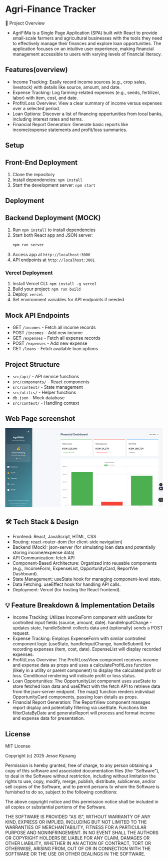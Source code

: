 # Agri-Finance Tracker
🚜 Project Overview
- AgriFiMa is a Single Page Application (SPA) built with React to provide small-scale farmers and agricultural businesses with the tools they need to effectively manage their finances and explore loan opportunities. The application focuses on an intuitive user experience, making financial management accessible to users with varying levels of financial literacy.

## Features(overview)
- Income Tracking: Easily record income sources (e.g., crop sales, livestock) with details like source, amount, and date.
- Expense Tracking: Log farming-related expenses (e.g., seeds, fertilizer, labor) with item, cost, and date.
- Profit/Loss Overview: View a clear summary of income versus expenses over a selected period.
- Loan Options: Discover a list of financing opportunities from local banks, including interest rates and terms.
- Financial Report Generation: Generate basic reports like income/expense statements and profit/loss summaries.

## Setup
## Front-End Deployment

1. Clone the repository
2. Install dependencies: `npm install`
3. Start the development server: `npm start`

## Deployment
## Backend Deployment (MOCK)

1. Run `npm install` to install dependencies
2. Start both React app and JSON server:
   ```bash
   npm run server
   ```
3. Access app at `http://localhost:3000`
4. API endpoints at `http://localhost:3001`

### Vercel Deployment
1. Install Vercel CLI: `npm install -g vercel`
2. Build your project: `npm run build`
3. Deploy: `vercel`
4. Set environment variables for API endpoints if needed

## Mock API Endpoints
- GET `/incomes` - Fetch all income records
- POST `/incomes` - Add new income
- GET `/expenses` - Fetch all expense records
- POST `/expenses` - Add new expense
- GET `/loans` - Fetch available loan options

## Project Structure
- `src/api/` - API service functions
- `src/components/` - React components
- `src/context/` - State management
- `src/utilis/` - Helper functions
- `db.json` - Mock database
- `src/context/` - Handling context

## Web Page screenshot
![alt text](image.png)

## 🛠️ Tech Stack & Design
- Frontend: React, JavaScript, HTML, CSS
- Routing: react-router-dom (for client-side navigation)
- Backend (Mock): json-server (for simulating loan data and potentially storing income/expense data)
- API Communication: fetch API
- Component-Based Architecture: Organized into reusable components (e.g., IncomeForm, ExpenseList, OpportunityCard, ReportVie  Dashboard).
- State Management: useState hook for managing component-level state.
- Data Fetching: useEffect hook for handling API calls.
- Deployment: Vercel (for hosting the React frontend).

## 💡 Feature Breakdown & Implementation Details

- Income Tracking: Utilizes IncomeForm component with useState for controlled input fields (source, amount, date). handleInputChange - updates state, handleSubmit collects data and (optionally) sends a POST request.
- Expense Tracking: Employs ExpenseForm with similar controlled component logic (useState, handleInputChange, handleSubmit) for recording expenses (item, cost, date). ExpenseList will display recorded expenses.
- Profit/Loss Overview: The ProfitLossView component receives income and expense data as props and uses a calculateProfitLoss function (likely in a utility or parent component) to display the calculated profit or loss. Conditional rendering will indicate profit or loss status.
- Loan Opportunities: The OpportunityList component uses useState to store fetched loan data and useEffect with the fetch API to retrieve data from the json-server endpoint. The map() function renders individual OpportunityCard components, passing loan details as props.
- Financial Report Generation: The ReportView component manages report display and potentially filtering via useState. Functions like  filterDataByDate and generateReport will process and format income and expense data for presentation.

## License

MIT License

Copyright (c) 2025 Jesse Kipsang

Permission is hereby granted, free of charge, to any person obtaining a copy
of this software and associated documentation files (the "Software"), to deal
in the Software without restriction, including without limitation the rights
to use, copy, modify, merge, publish, distribute, sublicense, and/or sell
copies of the Software, and to permit persons to whom the Software is
furnished to do so, subject to the following conditions:

The above copyright notice and this permission notice shall be included in all
copies or substantial portions of the Software.

THE SOFTWARE IS PROVIDED "AS IS", WITHOUT WARRANTY OF ANY KIND, EXPRESS OR
IMPLIED, INCLUDING BUT NOT LIMITED TO THE WARRANTIES OF MERCHANTABILITY,
FITNESS FOR A PARTICULAR PURPOSE AND NONINFRINGEMENT. IN NO EVENT SHALL THE
AUTHORS OR COPYRIGHT HOLDERS BE LIABLE FOR ANY CLAIM, DAMAGES OR OTHER
LIABILITY, WHETHER IN AN ACTION OF CONTRACT, TORT OR OTHERWISE, ARISING FROM,
OUT OF OR IN CONNECTION WITH THE SOFTWARE OR THE USE OR OTHER DEALINGS IN THE
SOFTWARE.